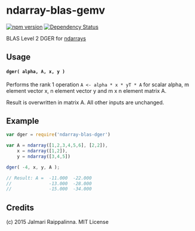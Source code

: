 # ndarray-blas-gemv

[![npm version](https://badge.fury.io/js/ndarray-blas-dger.svg)](http://badge.fury.io/js/ndarray-blas-dger) [![Dependency Status](https://david-dm.org/jalava/ndarray-blas-dger.svg)](https://david-dm.org/jalava/ndarray-blas-dger)

BLAS Level 2 DGER for [ndarrays](https://github.com/scijs/ndarray)

## Usage

#### `dger( alpha, A, x, y )`
Performs the rank 1 operation `A <- alpha * x * yT * A` for scalar alpha, m element vector x, n element vector y and m x n element matrix A.

Result is overwritten in matrix A. All other inputs are unchanged.

## Example

```javascript
var dger = require('ndarray-blas-dger')

var A = ndarray([1,2,3,4,5,6], [2,2]),
    x = ndarray([1,2]),
    y = ndarray([3,4,5])

dger( -4, x, y, A );

// Result: A =  -11.000  -22.000
//              -13.000  -28.000
//              -15.000  -34.000
```

## Credits
(c) 2015 Jalmari Raippalinna. MIT License
